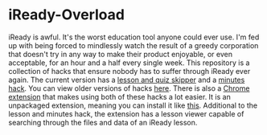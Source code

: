 # iReady-Overload
iReady is awful. It's the worst education tool anyone could ever use. I'm fed up with being forced to mindlessly watch the result of a greedy corporation that doesn't try in any way to make their product enjoyable, or even acceptable, for an hour and a half every single week.
This repository is a collection of hacks that ensure nobody has to suffer through iReady ever again. The current version has a [lesson and quiz skipper](lessonSkipper/) and a [minutes hack](minutesHack/). You can view older versions of hacks [here](olderVersions/). There is also a [Chrome extension](chromeExtension.zip) that makes using both of these hacks a lot easier. It is an unpackaged extension, meaning you can install it like [this](https://webkul.com/blog/how-to-install-the-unpacked-extension-in-chrome/). Additional to the lesson and minutes hack, the extension has  a lesson viewer capable of searching through the files and data of an iReady lesson.
